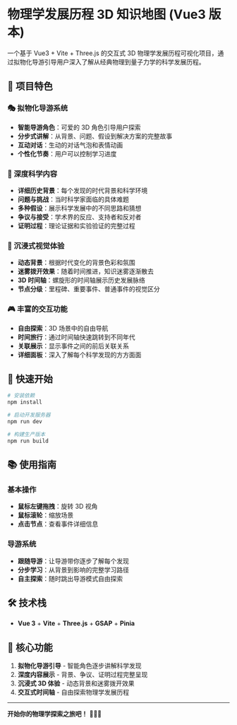 # 物理学发展历程 3D 知识地图 (Vue3 版本)

一个基于 Vue3 + Vite + Three.js 的交互式 3D 物理学发展历程可视化项目，通过拟物化导游引导用户深入了解从经典物理到量子力学的科学发展历程。

## 🌟 项目特色

### 🎭 拟物化导游系统
- **智能导游角色**：可爱的 3D 角色引导用户探索
- **分步式讲解**：从背景、问题、假设到解决方案的完整故事
- **互动对话**：生动的对话气泡和表情动画
- **个性化节奏**：用户可以控制学习进度

### 🔬 深度科学内容
- **详细历史背景**：每个发现的时代背景和科学环境
- **问题与挑战**：当时科学家面临的具体难题
- **多种假设**：展示科学发展中的不同思路和猜想
- **争议与接受**：学术界的反应、支持者和反对者
- **证明过程**：理论证据和实验验证的完整过程

### 🎨 沉浸式视觉体验
- **动态背景**：根据时代变化的背景色彩和氛围
- **迷雾拨开效果**：随着时间推进，知识迷雾逐渐散去
- **3D 时间轴**：螺旋形的时间轴展示历史发展脉络
- **节点分级**：里程碑、重要事件、普通事件的视觉区分

### 🎮 丰富的交互功能
- **自由探索**：3D 场景中的自由导航
- **时间旅行**：通过时间轴快速跳转到不同年代
- **关联展示**：显示事件之间的前后关联关系
- **详细面板**：深入了解每个科学发现的方方面面

## 🚀 快速开始

```sh
# 安装依赖
npm install

# 启动开发服务器
npm run dev

# 构建生产版本
npm run build
```

## 📚 使用指南

### 基本操作
- **鼠标左键拖拽**：旋转 3D 视角
- **鼠标滚轮**：缩放场景
- **点击节点**：查看事件详细信息

### 导游系统
- **跟随导游**：让导游带你逐步了解每个发现
- **分步学习**：从背景到影响的完整学习路径
- **自主探索**：随时跳出导游模式自由探索

## 🛠 技术栈

- **Vue 3** + **Vite** + **Three.js** + **GSAP** + **Pinia**

## 🎯 核心功能

1. **拟物化导游引导** - 智能角色逐步讲解科学发现
2. **深度内容展示** - 背景、争议、证明过程完整呈现
3. **沉浸式 3D 体验** - 动态背景和迷雾拨开效果
4. **交互式时间轴** - 自由探索物理学发展历程

---

**开始你的物理学探索之旅吧！** 🚀✨🔬
